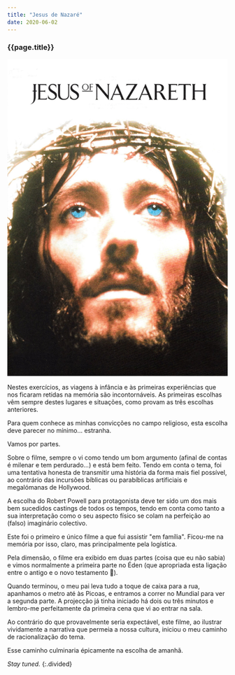 ```yaml
---
title: "Jesus de Nazaré"
date: 2020-06-02
---
```


### {{page.title}} ###
![nazare](assets/images/film-list/flm_5.jpg)

Nestes exercícios, as viagens à infância e às primeiras experiências que nos ficaram retidas na memória são incontornáveis. As primeiras escolhas vêm sempre destes lugares e situações, como provam as três escolhas anteriores.

Para quem conhece as minhas convicções no campo religioso, esta escolha deve parecer no mínimo... estranha.

Vamos por partes.

Sobre o filme, sempre o vi como tendo um bom argumento (afinal de contas é milenar e tem perdurado...) e está bem feito. Tendo em conta o tema, foi uma tentativa honesta de transmitir uma história da forma mais fiel possível, ao contrário das incursões bíblicas ou parabíblicas artificiais e megalómanas de Hollywood.

A escolha do Robert Powell para protagonista deve ter sido um dos mais bem sucedidos castings de todos os tempos, tendo em conta como tanto a sua interpretação como o seu aspecto físico se colam na perfeição ao (falso) imaginário colectivo.

Este foi o primeiro e único filme a que fui assistir "em família". Ficou-me na memória por isso, claro, mas principalmente pela logística.

Pela dimensão, o filme era exibido em duas partes (coisa que eu não sabia) e vimos normalmente a primeira parte no Éden (que apropriada esta ligação entre o antigo e o novo testamento 🤔).

Quando terminou, o meu pai leva tudo a toque de caixa para a rua, apanhamos o metro até às Picoas, e entramos a correr no Mundial para ver a segunda parte. A projecção já tinha iniciado há dois ou três minutos e lembro-me perfeitamente da primeira cena que vi ao entrar na sala.

Ao contrário do que provavelmente seria expectável, este filme, ao ilustrar vividamente a narrativa que permeia a nossa cultura, iniciou o meu caminho de racionalização do tema.

Esse caminho culminaria épicamente na escolha de amanhã.

*Stay tuned.*
{:.divided}